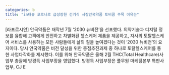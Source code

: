 ```yaml
---
categories: b
title: "in터뷰 코로나로 급성장한 건기식 시장안국약품 토비콤 주목 이유는"
---
```

[라포르시안] 안국약품은 재작년 7월 ‘2030 뉴비전’을 선포했다. 의약기술과 디지털 정보를 융합해 고객에게 안전하고 차별화된 헬스케어 제품을 제공하고, 자사의 토탈헬스케어 서비스를 사용하는 모든 사람들에게 삶의 질을 높여겠다는 것이 ‘2030 뉴비전’의 요지이다. 당시 안국약품은 비전 달성을 위한 중점추진과제 중 하나로 토탈헬스케어를 통한 사업다각화를 제시했다. 이를 위해 안국약품은 올해 2월 THC(Total Healthcare)사업부 총괄에 방경득 사업부장을 영입했다. 방경득 사업부장은 풀무원 마케팅본부 특판사업부, CJ E